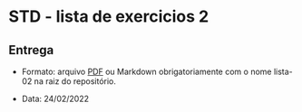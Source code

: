 # STD - lista de exercicios 2

## Entrega

- Formato: arquivo [PDF](lista-02.pdf) ou Markdown obrigatoriamente com o nome lista-02 na raiz do repositório.

- Data: 24/02/2022